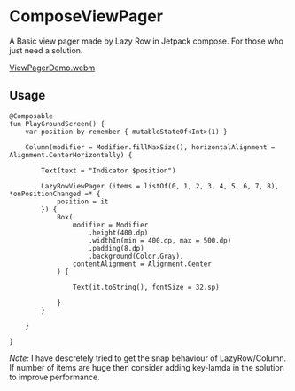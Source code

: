 # ComposeViewPager
A Basic view pager made by Lazy Row in Jetpack compose. For those who just need a solution.

[ViewPagerDemo.webm](https://user-images.githubusercontent.com/10572239/218255011-c47fdb24-a6af-4179-bdd2-deebf5a4ccd3.webm)



## Usage

```
@Composable
fun PlayGroundScreen() {
    var position by remember { mutableStateOf<Int>(1) }
    
    Column(modifier = Modifier.fillMaxSize(), horizontalAlignment = Alignment.CenterHorizontally) {
        
        Text(text = "Indicator $position")
        
        LazyRowViewPager (items = listOf(0, 1, 2, 3, 4, 5, 6, 7, 8), *onPositionChanged =* {
            position = it
        }) {
            Box(
                modifier = Modifier
                    .height(400.dp)
                    .widthIn(min = 400.dp, max = 500.dp)
                    .padding(8.dp)
                    .background(Color.Gray),
                contentAlignment = Alignment.Center
            ) {
            
                Text(it.toString(), fontSize = 32.sp)
                
            }
        }

    }

}
```

*Note:* I have descretely tried to get the snap behaviour of LazyRow/Column. If number of items are huge then consider adding key-lamda in the solution to improve performance.
